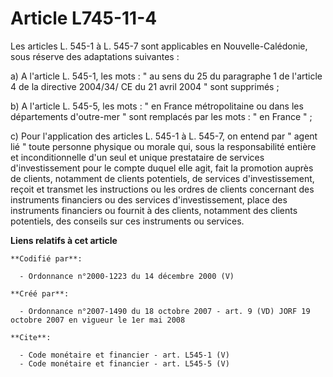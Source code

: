 # Article L745-11-4

Les articles L. 545-1 à L. 545-7 sont applicables en Nouvelle-Calédonie, sous réserve des adaptations suivantes : 

a) A l'article L. 545-1, les mots : " au sens du 25 du paragraphe 1 de l'article 4 de la directive 2004/34/ CE du 21 avril
2004 " sont supprimés ; 

b) A l'article L. 545-5, les mots : " en France métropolitaine ou dans les départements d'outre-mer " sont remplacés par les
mots : " en France " ; 

c) Pour l'application des articles L. 545-1 à L. 545-7, on entend par " agent lié " toute personne physique ou morale qui,
sous la responsabilité entière et inconditionnelle d'un seul et unique prestataire de services d'investissement pour le
compte duquel elle agit, fait la promotion auprès de clients, notamment de clients potentiels, de services d'investissement,
reçoit et transmet les instructions ou les ordres de clients concernant des instruments financiers ou des services
d'investissement, place des instruments financiers ou fournit à des clients, notamment des clients potentiels, des conseils
sur ces instruments ou services.

**Liens relatifs à cet article**

	**Codifié par**:

	  - Ordonnance n°2000-1223 du 14 décembre 2000 (V)

	**Créé par**:

	  - Ordonnance n°2007-1490 du 18 octobre 2007 - art. 9 (VD) JORF 19 octobre 2007 en vigueur le 1er mai 2008

	**Cite**:

	  - Code monétaire et financier - art. L545-1 (V)
	  - Code monétaire et financier - art. L545-5 (V)
